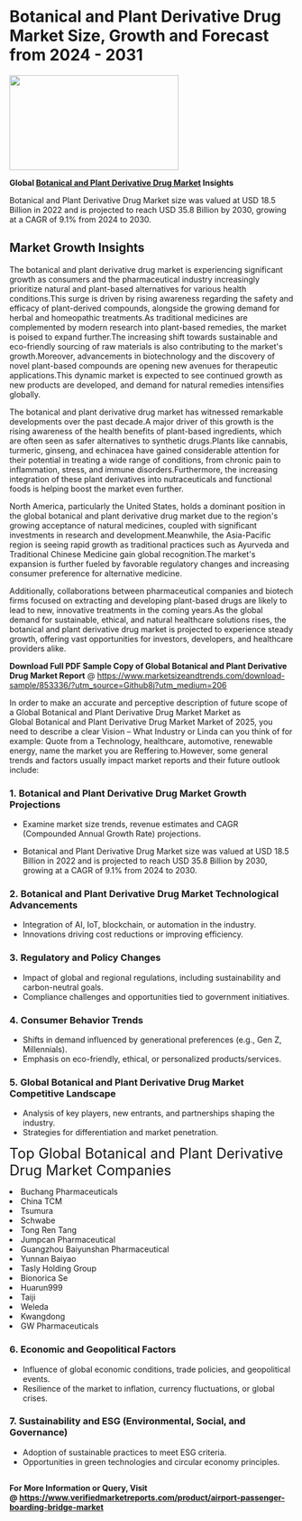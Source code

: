<H1>Botanical and Plant Derivative Drug Market Size, Growth and Forecast from 2024 - 2031</H1><img class="aligncenter size-medium wp-image-584254" src="https://thirdeyenews.in/wp-content/uploads/2024/09/Global-Market-Research-300x168.jpeg" alt="" width="300" height="168" /><p><strong>Global&nbsp;<a href="https://www.marketsizeandtrends.com/download-sample/853336/?utm_source=Github8j?utm_medium=206">Botanical and Plant Derivative Drug Market</a> Insights</strong></p><p>Botanical and Plant Derivative Drug Market size was valued at USD 18.5 Billion in 2022 and is projected to reach USD 35.8 Billion by 2030, growing at a CAGR of 9.1% from 2024 to 2030.</p><p><h2>Market Growth Insights</h2> <p>The botanical and plant derivative drug market is experiencing significant growth as consumers and the pharmaceutical industry increasingly prioritize natural and plant-based alternatives for various health conditions.This surge is driven by rising awareness regarding the safety and efficacy of plant-derived compounds, alongside the growing demand for herbal and homeopathic treatments.As traditional medicines are complemented by modern research into plant-based remedies, the market is poised to expand further.The increasing shift towards sustainable and eco-friendly sourcing of raw materials is also contributing to the market's growth.Moreover, advancements in biotechnology and the discovery of novel plant-based compounds are opening new avenues for therapeutic applications.This dynamic market is expected to see continued growth as new products are developed, and demand for natural remedies intensifies globally.</p> <p>The botanical and plant derivative drug market has witnessed remarkable developments over the past decade.A major driver of this growth is the rising awareness of the health benefits of plant-based ingredients, which are often seen as safer alternatives to synthetic drugs.Plants like cannabis, turmeric, ginseng, and echinacea have gained considerable attention for their potential in treating a wide range of conditions, from chronic pain to inflammation, stress, and immune disorders.Furthermore, the increasing integration of these plant derivatives into nutraceuticals and functional foods is helping boost the market even further.</p> <p>North America, particularly the United States, holds a dominant position in the global botanical and plant derivative drug market due to the region's growing acceptance of natural medicines, coupled with significant investments in research and development.Meanwhile, the Asia-Pacific region is seeing rapid growth as traditional practices such as Ayurveda and Traditional Chinese Medicine gain global recognition.The market's expansion is further fueled by favorable regulatory changes and increasing consumer preference for alternative medicine.</p> <p>Additionally, collaborations between pharmaceutical companies and biotech firms focused on extracting and developing plant-based drugs are likely to lead to new, innovative treatments in the coming years.As the global demand for sustainable, ethical, and natural healthcare solutions rises, the botanical and plant derivative drug market is projected to experience steady growth, offering vast opportunities for investors, developers, and healthcare providers alike.</p> <p><span class=""><strong>Download Full PDF Sample Copy of Global Botanical and Plant Derivative Drug Market Report</strong> @ <a href="https://www.marketsizeandtrends.com/download-sample/853336/?utm_source=Github8j?utm_medium=206" target="_blank">https://www.marketsizeandtrends.com/download-sample/853336/?utm_source=Github8j?utm_medium=206</a></span></p><p>In order to make an accurate and perceptive description of future scope of a Global&nbsp;Botanical and Plant Derivative Drug Market Market as Global&nbsp;Botanical and Plant Derivative Drug Market Market of 2025, you need to describe a clear Vision &ndash; What Industry or Linda can you think of for example: Quote from a Technology, healthcare, automotive, renewable energy, name the market you are Reffering to.However, some general trends and factors usually impact market reports and their future outlook include:</p><h3>1.&nbsp;<strong>Botanical and Plant Derivative Drug Market Growth Projections</strong></h3><ul><li>Examine market size trends, revenue estimates and CAGR (Compounded Annual Growth Rate) projections.</li><li><p>Botanical and Plant Derivative Drug Market size was valued at USD 18.5 Billion in 2022 and is projected to reach USD 35.8 Billion by 2030, growing at a CAGR of 9.1% from 2024 to 2030.</p></li></ul><h3>2.&nbsp;<strong>Botanical and Plant Derivative Drug Market Technological Advancements</strong></h3><ul><li>Integration of AI, IoT, blockchain, or automation in the industry.</li><li>Innovations driving cost reductions or improving efficiency.</li></ul><h3>3.&nbsp;<strong>Regulatory and Policy Changes</strong></h3><ul><li>Impact of global and regional regulations, including sustainability and carbon-neutral goals.</li><li>Compliance challenges and opportunities tied to government initiatives.</li></ul><h3>4.&nbsp;<strong>Consumer Behavior Trends</strong></h3><ul><li>Shifts in demand influenced by generational preferences (e.g., Gen Z, Millennials).</li><li>Emphasis on eco-friendly, ethical, or personalized products/services.</li></ul><h3>5.&nbsp;<strong>Global Botanical and Plant Derivative Drug Market Competitive Landscape</strong></h3><ul><li>Analysis of key players, new entrants, and partnerships shaping the industry.</li><li>Strategies for differentiation and market penetration.</li></ul><p data-pm-slice="1 1 []"><span style="color: inherit; font-family: inherit; font-size: 25px;">Top Global Botanical and Plant Derivative Drug Market Companies</span></p><div class="" data-test-id=""><p><li>Buchang Pharmaceuticals</li><li> China TCM</li><li> Tsumura</li><li> Schwabe</li><li> Tong Ren Tang</li><li> Jumpcan Pharmaceutical</li><li> Guangzhou Baiyunshan Pharmaceutical</li><li> Yunnan Baiyao</li><li> Tasly Holding Group</li><li> Bionorica Se</li><li> Huarun999</li><li> Taiji</li><li> Weleda</li><li> Kwangdong</li><li> GW Pharmaceuticals</li></p></div><h3>6.&nbsp;<strong>Economic and Geopolitical Factors</strong></h3><ul><li>Influence of global economic conditions, trade policies, and geopolitical events.</li><li>Resilience of the market to inflation, currency fluctuations, or global crises.</li></ul><h3>7.&nbsp;<strong>Sustainability and ESG (Environmental, Social, and Governance)</strong></h3><ul><li>Adoption of sustainable practices to meet ESG criteria.</li><li>Opportunities in green technologies and circular economy principles.</li></ul><h2><strong style="font-size: 14px;">For More Information or Query, Visit @&nbsp;</strong><a style="background-color: #ffffff; font-size: 14px;" href="https://www.marketsizeandtrends.com/report/botanical-and-plant-derivative-drug-market/" target="_blank">https://www.verifiedmarketreports.com/product/airport-passenger-boarding-bridge-market</a></h2>